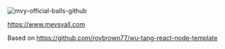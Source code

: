 ![mvy-official-balls-github](https://user-images.githubusercontent.com/1335262/75074339-72d5df00-54c9-11ea-8be7-1ca70bf3eeb4.png)

https://www.mevsyall.com

Based on https://github.com/roybrown77/wu-tang-react-node-template
